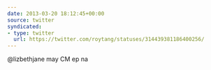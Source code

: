 ```yaml
---
date: 2013-03-20 18:12:45+00:00
source: twitter
syndicated:
- type: twitter
  url: https://twitter.com/roytang/statuses/314439381186400256/
---
```


@lizbethjane may CM ep na